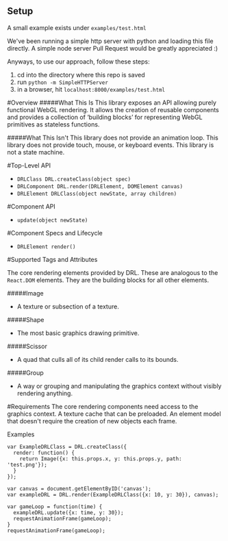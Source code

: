 ## Setup

A small example exists under `examples/test.html`

We've been running a simple http server with python and loading this file directly. A simple node server Pull Request would be greatly appreciated :)

Anyways, to use our approach, follow these steps:

1. cd into the directory where this repo is saved
2. run `python -m SimpleHTTPServer`
3. in a browser, hit `localhost:8000/examples/test.html`


#Overview
#####What This Is
This library exposes an API allowing purely functional WebGL rendering. It allows the creation of reusable components and provides a collection of ‘building blocks’ for representing WebGL primitives as stateless functions.

#####What This Isn't
This library does not provide an animation loop. This library does not provide touch, mouse, or keyboard events. This library is not a state machine.

#Top-Level API
* `DRLClass DRL.createClass(object spec)`
* `DRLComponent DRL.render(DRLElement, DOMElement canvas)`
* `DRLElement DRLClass(object newState, array children)`

#Component API
* `update(object newState)`

#Component Specs and Lifecycle
* `DRLElement render()`

#Supported Tags and Attributes

The core rendering elements provided by DRL. These are analogous to the `React.DOM` elements. They are the building blocks for all other elements.

#####Image
* A texture or subsection of a texture.
 
#####Shape
* The most basic graphics drawing primitive.
 
#####Scissor
* A quad that culls all of its child render calls to its bounds.
 
#####Group
* A way or grouping and manipulating the graphics context without visibly rendering anything.
 
#Requirements
The core rendering components need access to the graphics context.
A texture cache that can be preloaded.
An element model that doesn't require the creation of new objects each frame.

Examples
```
var ExampleDRLClass = DRL.createClass({
  render: function() {
    return Image({x: this.props.x, y: this.props.y, path: 'test.png'});
  }
});

var canvas = document.getElementByID('canvas');
var exampleDRL = DRL.render(ExampleDRLClass({x: 10, y: 30}), canvas);

var gameLoop = function(time) {
  exampleDRL.update({x: time, y: 30});
  requestAnimationFrame(gameLoop);
}
requestAnimationFrame(gameLoop);
```
